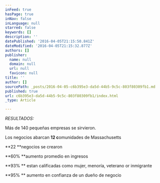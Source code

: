 ```yaml
---
inFeed: true
hasPage: true
inNav: false
inLanguage: null
starred: false
keywords: []
description: ''
datePublished: '2016-04-05T21:15:50.841Z'
dateModified: '2016-04-05T21:15:32.877Z'
authors: []
publisher:
  name: null
  domain: null
  url: null
  favicon: null
title: ''
author: []
sourcePath: _posts/2016-04-05-c6b395e3-da5d-44b5-9c5c-803f80309fb1.md
published: true
url: c6b395e3-da5d-44b5-9c5c-803f80309fb1/index.html
_type: Article

---
```

_RESULTADOS:_

Más de 140 pequeñas empresas se sirvieron. 

Los negocios abarcan **12 c**omunidades de Massachusetts 

**22 **negocios se crearon

**60% **aumento promedio en ingresos

**93% ** estan calificadas como mujer, menoría, veterano or  inmigrante

**95% ** aumento en confianza de un dueño de negocio